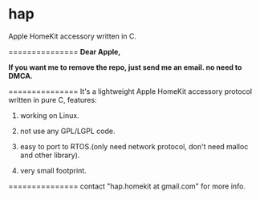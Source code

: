 # hap
Apple HomeKit accessory written in C.

===============
**Dear Apple,**

**If you want me to remove the repo, just send me an email. no need to DMCA.**

===============
It's a lightweight Apple HomeKit accessory protocol written in pure C, features:

1. working on Linux.

2. not use any GPL/LGPL code.

3. easy to port to RTOS.(only need network protocol, don't need malloc and other library).

4. very small footprint.

===============
contact "hap.homekit at gmail.com" for more info.
